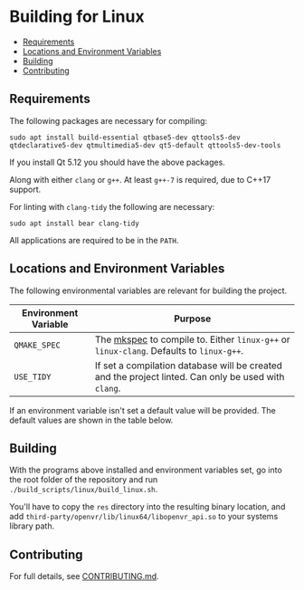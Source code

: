 # Building for Linux

- [Requirements](#requirements)
- [Locations and Environment Variables](#locations-and-environment-variables)
- [Building](#building)
- [Contributing](#contributing)

## Requirements

The following packages are necessary for compiling: 

`sudo apt install build-essential qtbase5-dev qttools5-dev qtdeclarative5-dev qtmultimedia5-dev qt5-default qttools5-dev-tools`

If you install Qt 5.12 you should have the above packages.

Along with either `clang` or `g++`. At least `g++-7` is required, due to C++17 support.

For linting with `clang-tidy` the following are necessary:

`sudo apt install bear clang-tidy`

All applications are required to be in the `PATH`.

## Locations and Environment Variables

The following environmental variables are relevant for building the project.

| Environment Variable  | Purpose |
| --------------------  | ------------- |
| `QMAKE_SPEC`              | The [mkspec](https://forum.qt.io/topic/70970/what-is-mkspecs-used-for-how-to-configure-for-my-hardware) to compile to. Either `linux-g++` or `linux-clang`. Defaults to `linux-g++`.   |
| `USE_TIDY`              | If set a compilation database will be created and the project linted. Can only be used with `clang`.  |

If an environment variable isn't set a default value will be provided. The default values are shown in the table below.

## Building

With the programs above installed and environment variables set, go into the root folder of the repository and run `./build_scripts/linux/build_linux.sh`.

You'll have to copy the `res` directory into the resulting binary location, and add `third-party/openvr/lib/linux64/libopenvr_api.so` to your systems library path.

## Contributing

For full details, see [CONTRIBUTING.md](CONTRIBUTING.md).
